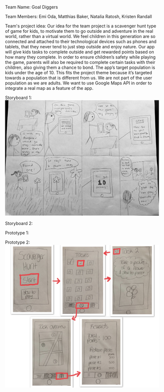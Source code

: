 Team Name: Goal Diggers

Team Members: Emi Oda, Matthias Baker, Natalia Ratosh, Kristen Randall

Team's project idea:
Our idea for the team project is a scavenger hunt type of game for kids, to motivate them to go outside and adventure in the real world, rather than a virtual world. We feel children in this generation are so connected and attached to their technological devices such as phones and tablets, that they never tend to just step outside and enjoy nature. Our app will give kids tasks to complete outside and get rewarded points based on how many they complete. In order to ensure children’s safety while playing the game, parents will also be required to complete certain tasks with their children, also giving them a chance to bond. The app’s target population is kids under the age of 10. This fits the project theme because it’s targeted towards a population that is different from us. We are not part of the user population as we are adults. We want to use Google Maps API in order to integrate a real map as a feature of the app. 

Storyboard 1:
![Storyboard 1](storyboard1.jpeg)

Storyboard 2:


Prototype 1:


Prototype 2:
![Prototype 2](prototype2.jpg)
